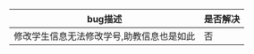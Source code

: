 
|bug描述    |是否解决                          |
|-----------------|-------------------------------------------|
|修改学生信息无法修改学号,助教信息也是如此|否    |

